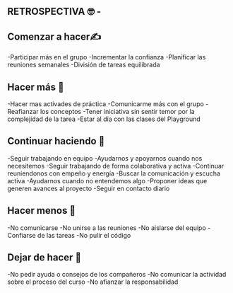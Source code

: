 ## RETROSPECTIVA :nerd_face: -


## **Comenzar a hacer**:writing_hand:

-Participar más en el grupo
-Incrementar la confianza
-Planificar las reuniones semanales 
-División de tareas equilibrada

## **Hacer más**    :handshake:

-Hacer mas activades de práctica
-Comunicarme más con el grupo
-Reafianzar los conceptos
-Tener iniciativa sin sentir temor por la complejidad de la tarea
-Estar al día con las clases del Playground

## **Continuar haciendo**    :muscle:

-Seguir trabajando en equipo
-Ayudarnos y apoyarnos cuando nos necesitemos
-Seguir trabajando de forma colaborativa y activa
-Continuar reuniendonos con empeño y energía 
-Buscar la comunicación y escucha activa
-Ayudarnos cuando no entendemos algo
-Proponer ideas que generen avances al proyecto
-Seguir en contacto diario 


## **Hacer menos**  :eyes:

-No comunicarse
-No unirse a las reuniones
-No aislarse del equipo
-Confiarse de las tareas
-No pulir el código

## **Dejar de hacer** 	:stop_sign:  

-No pedir ayuda o consejos de los compañeros
-No comunicar la actividad sobre el proceso del curso
-No afianzar la responsabilidad
